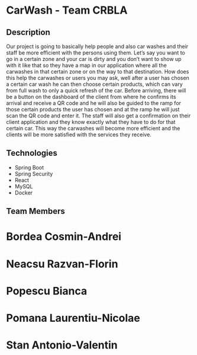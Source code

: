 # CarWash - Team CRBLA

## Description

Our project is going to basically help people and also car washes and their staff be more efficient with the persons using them. Let’s say you want to go in a certain zone and your car is dirty and you don’t want to show up with it like that so they have a map in our application where all the carwashes in that certain zone or on the way to that destination. How does this help the carwashes or users you may ask, well after a user has chosen a certain car wash he can then choose certain products, which can vary from full wash to only a quick refresh of the car. Before arriving, there will be a button on the dashboard of the client from where he confirms its arrival and receive a QR code and he will also be guided to the ramp for those certain products the user has chosen and at the ramp he will just scan the QR code and enter it. The staff will also get a confirmation on their client application and they know exactly what they have to do for that certain car. This way the carwashes will become more efficient and the clients will be more satisfied with the services they receive.

## Technologies

- Spring Boot
- Spring Security
- React
- MySQL
- Docker

## Team Members
# Bordea Cosmin-Andrei 
# Neacsu Razvan-Florin
# Popescu Bianca
# Pomana Laurentiu-Nicolae
# Stan Antonio-Valentin
